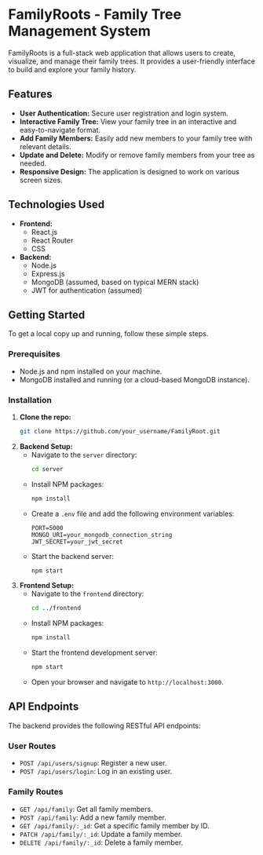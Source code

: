 # FamilyRoots - Family Tree Management System

FamilyRoots is a full-stack web application that allows users to create, visualize, and manage their family trees. It provides a user-friendly interface to build and explore your family history.

## Features

*   **User Authentication:** Secure user registration and login system.
*   **Interactive Family Tree:** View your family tree in an interactive and easy-to-navigate format.
*   **Add Family Members:** Easily add new members to your family tree with relevant details.
*   **Update and Delete:** Modify or remove family members from your tree as needed.
*   **Responsive Design:** The application is designed to work on various screen sizes.

## Technologies Used

*   **Frontend:**
    *   React.js
    *   React Router
    *   CSS
*   **Backend:**
    *   Node.js
    *   Express.js
    *   MongoDB (assumed, based on typical MERN stack)
    *   JWT for authentication (assumed)

## Getting Started

To get a local copy up and running, follow these simple steps.

### Prerequisites

*   Node.js and npm installed on your machine.
*   MongoDB installed and running (or a cloud-based MongoDB instance).

### Installation

1.  **Clone the repo:**
    ```sh
    git clone https://github.com/your_username/FamilyRoot.git
    ```
2.  **Backend Setup:**
    *   Navigate to the `server` directory:
        ```sh
        cd server
        ```
    *   Install NPM packages:
        ```sh
        npm install
        ```
    *   Create a `.env` file and add the following environment variables:
        ```
        PORT=5000
        MONGO_URI=your_mongodb_connection_string
        JWT_SECRET=your_jwt_secret
        ```
    *   Start the backend server:
        ```sh
        npm start
        ```
3.  **Frontend Setup:**
    *   Navigate to the `frontend` directory:
        ```sh
        cd ../frontend
        ```
    *   Install NPM packages:
        ```sh
        npm install
        ```
    *   Start the frontend development server:
        ```sh
        npm start
        ```
    *   Open your browser and navigate to `http://localhost:3000`.

## API Endpoints

The backend provides the following RESTful API endpoints:

### User Routes

*   `POST /api/users/signup`: Register a new user.
*   `POST /api/users/login`: Log in an existing user.

### Family Routes

*   `GET /api/family`: Get all family members.
*   `POST /api/family`: Add a new family member.
*   `GET /api/family/:_id`: Get a specific family member by ID.
*   `PATCH /api/family/:_id`: Update a family member.
*   `DELETE /api/family/:_id`: Delete a family member.